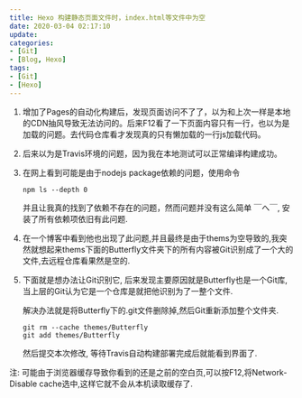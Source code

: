 ```yaml
---
title: Hexo 构建静态页面文件时，index.html等文件中为空
date: 2020-03-04 02:17:10
update:
categories:
- [Git]
- [Blog, Hexo]
tags:
- [Git]
- [Hexo]
---
```

1. 增加了Pages的自动化构建后，发现页面访问不了了，以为和上次一样是本地的CDN抽风导致无法访问的。后来F12看了一下页面内容只有一行，也以为是加载的问题。去代码仓库看才发现真的只有懒加载的一行js加载代码。

2. 后来以为是Travis环境的问题，因为我在本地测试可以正常编译构建成功。

3. 在网上看到可能是由于nodejs package依赖的问题，使用命令

   ```shell
   npm ls --depth 0
   ```

   并且让我真的找到了依赖不存在的问题，然而问题并没有这么简单 ￣へ￣, 安装了所有依赖项依旧有此问题.

4. 在一个博客中看到他也出现了此问题,并且最终是由于thems为空导致的,我突然就想起来thems下面的Butterfly文件夹下的所有内容被Git识别成了一个大的文件,去远程仓库看果然是空的.

5. 下面就是想办法让Git识别它, 后来发现主要原因就是Butterfly也是一个Git库, 当上层的Git认为它是一个仓库是就把他识别为了一整个文件.

   解决办法就是将Butterfly下的.git文件删除掉,然后Git重新添加整个文件夹.

   ```shell
   git rm --cache themes/Butterfly
   git add themes/Butterfly
   ```

   然后提交本次修改, 等待Travis自动构建部署完成后就能看到界面了.

注: 可能由于浏览器缓存导致你看到的还是之前的空白页,可以按F12,将Network-Disable cache选中,这样它就不会从本机读取缓存了.
